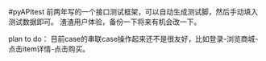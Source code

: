 #pyAPItest
前两年写的一个接口测试框架，可以自动生成测试脚，然后手动填入测试数据即可。
渣渣用户体验，备份一下将来有机会改一下。

plan to do：
目前case的串联case操作起来还不是很友好，比如登录-浏览商城-点击item详情-点击购买。